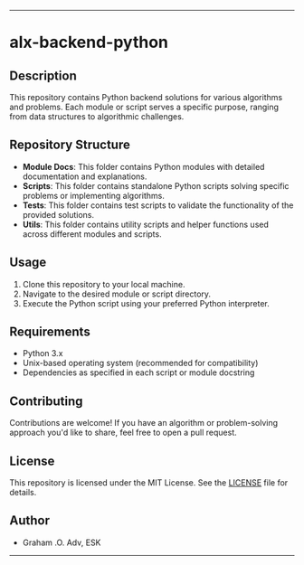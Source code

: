 

---

# alx-backend-python

## Description
This repository contains Python backend solutions for various algorithms and problems. Each module or script serves a specific purpose, ranging from data structures to algorithmic challenges.

## Repository Structure
- **Module Docs**: This folder contains Python modules with detailed documentation and explanations.
- **Scripts**: This folder contains standalone Python scripts solving specific problems or implementing algorithms.
- **Tests**: This folder contains test scripts to validate the functionality of the provided solutions.
- **Utils**: This folder contains utility scripts and helper functions used across different modules and scripts.

## Usage
1. Clone this repository to your local machine.
2. Navigate to the desired module or script directory.
3. Execute the Python script using your preferred Python interpreter.

## Requirements
- Python 3.x
- Unix-based operating system (recommended for compatibility)
- Dependencies as specified in each script or module docstring

## Contributing
Contributions are welcome! If you have an algorithm or problem-solving approach you'd like to share, feel free to open a pull request.

## License
This repository is licensed under the MIT License. See the [LICENSE](LICENSE) file for details.

## Author
- Graham .O. Adv, ESK

---

